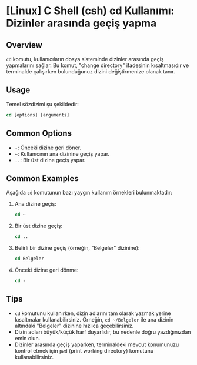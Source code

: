 # [Linux] C Shell (csh) cd Kullanımı: Dizinler arasında geçiş yapma

## Overview
`cd` komutu, kullanıcıların dosya sisteminde dizinler arasında geçiş yapmalarını sağlar. Bu komut, "change directory" ifadesinin kısaltmasıdır ve terminalde çalışırken bulunduğunuz dizini değiştirmenize olanak tanır.

## Usage
Temel sözdizimi şu şekildedir:

```csh
cd [options] [arguments]
```

## Common Options
- `-`: Önceki dizine geri döner.
- `~`: Kullanıcının ana dizinine geçiş yapar.
- `..`: Bir üst dizine geçiş yapar.

## Common Examples
Aşağıda `cd` komutunun bazı yaygın kullanım örnekleri bulunmaktadır:

1. Ana dizine geçiş:
   ```csh
   cd ~
   ```

2. Bir üst dizine geçiş:
   ```csh
   cd ..
   ```

3. Belirli bir dizine geçiş (örneğin, "Belgeler" dizinine):
   ```csh
   cd Belgeler
   ```

4. Önceki dizine geri dönme:
   ```csh
   cd -
   ```

## Tips
- `cd` komutunu kullanırken, dizin adlarını tam olarak yazmak yerine kısaltmalar kullanabilirsiniz. Örneğin, `cd ~/Belgeler` ile ana dizinin altındaki "Belgeler" dizinine hızlıca geçebilirsiniz.
- Dizin adları büyük/küçük harf duyarlıdır, bu nedenle doğru yazdığınızdan emin olun.
- Dizinler arasında geçiş yaparken, terminaldeki mevcut konumunuzu kontrol etmek için `pwd` (print working directory) komutunu kullanabilirsiniz.